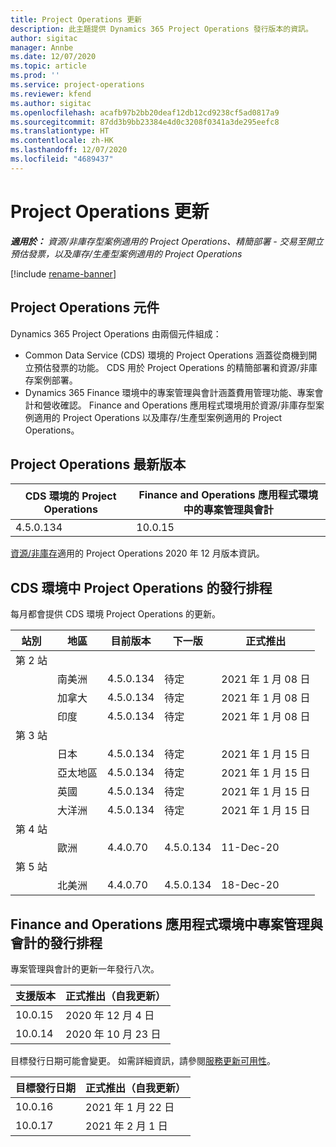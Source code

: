 ```yaml
---
title: Project Operations 更新
description: 此主題提供 Dynamics 365 Project Operations 發行版本的資訊。
author: sigitac
manager: Annbe
ms.date: 12/07/2020
ms.topic: article
ms.prod: ''
ms.service: project-operations
ms.reviewer: kfend
ms.author: sigitac
ms.openlocfilehash: acafb97b2bb20deaf12db12cd9238cf5ad0817a9
ms.sourcegitcommit: 87dd3b9bb23384e4d0c3208f0341a3de295eefc8
ms.translationtype: HT
ms.contentlocale: zh-HK
ms.lasthandoff: 12/07/2020
ms.locfileid: "4689437"
---
```

# <a name="project-operations-updates"></a>Project Operations 更新

_**適用於：** 資源/非庫存型案例適用的 Project Operations、精簡部署 - 交易至開立預估發票，以及庫存/生產型案例適用的 Project Operations_

[!include [rename-banner](~/includes/cc-data-platform-banner.md)]

## <a name="project-operations-components"></a>Project Operations 元件

Dynamics 365 Project Operations 由兩個元件組成：

- Common Data Service (CDS) 環境的 Project Operations 涵蓋從商機到開立預估發票的功能。 CDS 用於 Project Operations 的精簡部署和資源/非庫存案例部署。
- Dynamics 365 Finance 環境中的專案管理與會計涵蓋費用管理功能、專案會計和營收確認。 Finance and Operations 應用程式環境用於資源/非庫存型案例適用的 Project Operations 以及庫存/生產型案例適用的 Project Operations。

## <a name="project-operations-latest-version"></a>Project Operations 最新版本

| CDS 環境的 Project Operations | Finance and Operations 應用程式環境中的專案管理與會計 |
| --- | --- |
| 4.5.0.134 | 10.0.15 |

[資源/非庫存](whats-new-dec-2020-resource-based.md)適用的 Project Operations 2020 年 12 月版本資訊。

## <a name="release-schedule-for-project-operations-on-cds-environment"></a>CDS 環境中 Project Operations 的發行排程

每月都會提供 CDS 環境 Project Operations 的更新。 

| 站別   | 地區        | 目前版本 | 下一版 | 正式推出 |
|-----------|---------------|-----------------|--------------|---------------------|
| 第 2 站 |   &nbsp;      |    &nbsp;       | &nbsp;       |      &nbsp;         |
|   &nbsp;  | 南美洲 |  4.5.0.134       | 待定     | 2021 年 1 月 08 日           |
|    &nbsp; | 加拿大        |  4.5.0.134       | 待定     | 2021 年 1 月 08 日          |
|   &nbsp;  | 印度         |  4.5.0.134       | 待定     | 2021 年 1 月 08 日           |
| 第 3 站  |      &nbsp;   |     &nbsp;      |     &nbsp;   |      &nbsp;         |
|   &nbsp;  | 日本         |  4.5.0.134       | 待定     | 2021 年 1 月 15 日           |
|   &nbsp;  | 亞太地區  |  4.5.0.134       | 待定     | 2021 年 1 月 15 日           |
|   &nbsp;  | 英國 |  4.5.0.134       | 待定     | 2021 年 1 月 15 日           |
|   &nbsp;  | 大洋洲       |  4.5.0.134       | 待定     | 2021 年 1 月 15 日           |
| 第 4 站 |     &nbsp;    |     &nbsp;      |     &nbsp;   |      &nbsp;         |
|   &nbsp;  | 歐洲        |  4.4.0.70       | 4.5.0.134     | 11-Dec-20           |
| 第 5 站 |     &nbsp;    |     &nbsp;      |     &nbsp;   |      &nbsp;         |
|   &nbsp;  | 北美洲 |  4.4.0.70       | 4.5.0.134     | 18-Dec-20           |

## <a name="release-schedule-for-project-management-and-accounting-in-the-finance-and-operations-apps-environment"></a>Finance and Operations 應用程式環境中專案管理與會計的發行排程

專案管理與會計的更新一年發行八次。

| 支援版本 | 正式推出（自我更新） |
| --- | --- |
| 10.0.15 | 2020 年 12 月 4 日 |
| 10.0.14 | 2020 年 10 月 23 日 |

目標發行日期可能會變更。 如需詳細資訊，請參閱[服務更新可用性](https://docs.microsoft.com/dynamics365/fin-ops-core/fin-ops/get-started/public-preview-releases?toc=/dynamics365/finance/toc.json)。

| 目標發行日期 | 正式推出（自我更新） |
| --- | --- |
| 10.0.16 | 2021 年 1 月 22 日 |
| 10.0.17 | 2021 年 2 月 1 日 |

